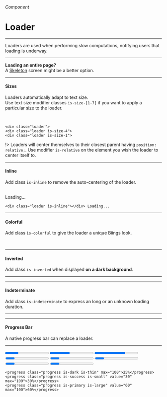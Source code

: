<h6 class="is-uppercase has-text-grey has-text-weight-medium is-size-6 is-size-7-mobile">Component</h6>
<h1 class="title is-family-secondary is-size-2-mobile">Loader</h1>
<hr class="is-visible is-size-4">
<p class="subtitle is-family-secondary has-text-dark">
    <span class="has-text-weight-semibold">Loaders</span> are used when performing slow computations, notifying users that loading is underway.
</p>
<hr class="is-visible is-size-4">

<div class="message is-info">
    <strong>Loading an entire page?</strong><br>A <a href="#/skeleton" class="is-underlined">Skeleton</a> screen might be a better option.
</div>

<hr class="is-size-4">

<h4 class="title is-family-primary"><strong>Sizes</strong></h4>

Loaders automatically adapt to text size.<br>Use text size modifier classes `is-size-[1-7]` if you want to apply a particular size to the loader.

<br>

<div class="box is-well is-larger is-marginless is-radiusless-b">
    <div class="level">
        <div class="level-item is-relative"><div class="loader"></div></div>
        <div class="level-item is-relative"><div class="loader is-size-3"></div></div>
        <div class="level-item is-relative"><div class="loader is-size-1"></div></div>
    </div>
</div>
    
    <div class="loader">
    <div class="loader is-size-4">
    <div class="loader is-size-1">
!> Loaders will center themselves to their closest parent having `position: relative;`. Use modifier `is-relative` on the
element you wish the loader to center itself to.

<hr class="is-size-1 is-visible">

<h4 class="title is-family-primary"><strong>Inline</strong></h4>

Add class `is-inline` to remove the auto-centering of the loader.

<br>

<div class="box is-well is-medium is-relative has-text-grey is-italic is-marginless is-radiusless-b">
    <div class="loader is-inline"></div> Loading...
</div>

    <div class="loader is-inline"></div> Loading...
<hr class="is-size-1 is-visible">

<h4 class="title is-family-primary"><strong>Colorful</strong></h4>

Add class `is-colorful` to give the loader a unique Biings look.

<br>

<div class="box is-well is-large is-relative">
    <div class="loader is-colorful is-size-2"></div>
</div>

<hr class="is-size-1 is-visible">

<h4 class="title is-family-primary"><strong>Inverted</strong></h4>

Add class `is-inverted` when displayed <strong>on a dark background</strong>.

<hr class="is-small">

<div class="box has-background-black-ter is-large is-relative">
    <div class="loader is-inverted is-size-2"></div>
</div>

<hr class="is-size-1 is-visible">

<h4 class="title is-family-primary"><strong>Indeterminate</strong></h4>

Add class `is-indeterminate` to express an long or an unknown loading duration.

<hr class="is-small">

<div class="box is-well is-large is-relative">
    <div class="loader is-indeterminate is-size-3"></div>
</div>

<hr class="is-size-1 is-visible">

<h4 class="title is-family-primary"><strong>Progress Bar</strong></h4>

A native progress bar can replace a loader.

<hr class="is-small">

<div class="box is-well is-large is-marginless is-radiusless-b">
    <progress class="progress is-primary" value="30" max="100">25%</progress>
    <progress class="progress is-info is-small" value="45" max="100">30%</progress>
    <progress class="progress is-dark is-thin" value="70" max="100">60%</progress>
    <progress class="progress is-thin" max="100">25%</progress>
    <progress class="progress is-warning is-small" max="100">25%</progress>
    <progress class="progress is-primary" max="100">25%</progress>
    <progress class="progress is-success is-medium" max="100">25%</progress>
    <progress class="progress is-info is-large" max="100">25%</progress>
</div>

    <progress class="progress is-dark is-thin" max="100">25%</progress>
    <progress class="progress is-success is-small" value="30" max="100">30%</progress>
    <progress class="progress is-primary is-large" value="60" max="100">60%</progress>
<br>
